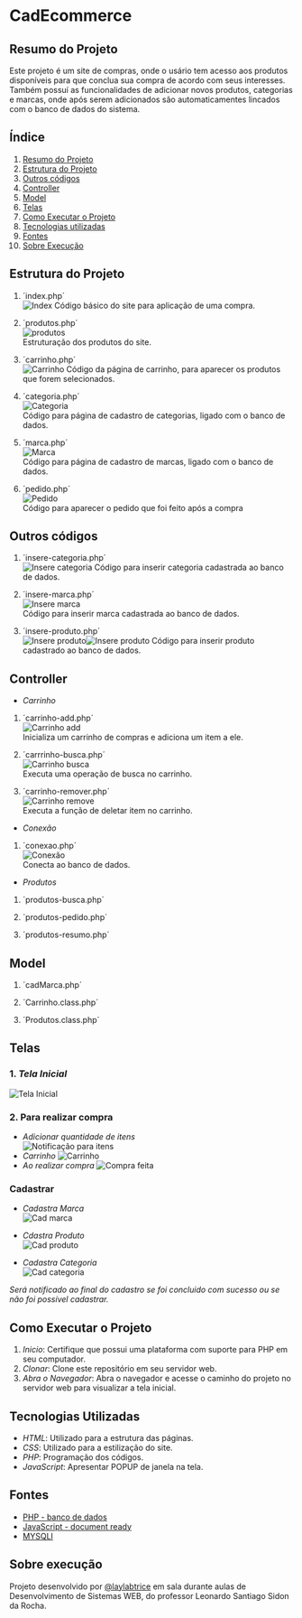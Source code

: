 # CadEcommerce

## Resumo do Projeto
Este projeto é um site de compras, onde o usário tem acesso aos produtos disponíveis para que conclua sua compra de acordo com seus interesses. Também possuí as funcionalidades de adicionar novos produtos, categorias e marcas, onde após serem adicionados são automaticamentes lincados com o banco de dados do sistema.

## Índice
 
1. [Resumo do Projeto](#resumo-do-projeto)
2. [Estrutura do Projeto](#estrutura-do-projeto)
3. [Outros códigos](#outros-códigos)
4. [Controller](#controller)
5. [Model](#model)
6. [Telas](#telas)
7. [Como Executar o Projeto](#como-executar-o-projeto)
8. [Tecnologias utilizadas](#tecnologias-utilizadas)
9. [Fontes](#fontes)
10. [Sobre Execução](#sobre-execução)

## Estrutura do Projeto  
1.  ´index.php´  
![Index](https://github.com/laylabtrice/CadEcommerce/blob/main/img/INDEX.png) 
Código básico do site para aplicação de uma compra.

2.  ´produtos.php´  
![produtos](https://github.com/laylabtrice/CadEcommerce/blob/main/img/PRODUTOS.png)  
Estruturação dos produtos do site.

3.  ´carrinho.php´  
![Carrinho](https://github.com/laylabtrice/CadEcommerce/blob/main/img/CARRINHO.png) 
Código da página de carrinho, para aparecer os produtos que forem selecionados.

4.  ´categoria.php´  
![Categoria](https://github.com/laylabtrice/CadEcommerce/blob/main/img/CATEGORIA.png)  
Código para página de cadastro de categorias, ligado com o banco de dados.

5.  ´marca.php´  
![Marca](https://github.com/laylabtrice/CadEcommerce/blob/main/img/MARCA.png)  
Código para página de cadastro de marcas, ligado com o banco de dados.

6.  ´pedido.php´  
![Pedido](https://github.com/laylabtrice/CadEcommerce/blob/main/img/PEDIDO.png)  
Código para aparecer o pedido que foi feito após a compra  

## Outros códigos  
1. ´insere-categoria.php´  
![Insere categoria](https://github.com/laylabtrice/CadEcommerce/blob/main/img/inserecate.png) 
Código para inserir categoria cadastrada ao banco de dados. 

2. ´insere-marca.php´  
![Insere marca](https://github.com/laylabtrice/CadEcommerce/blob/main/img/inseremarca.png)  
Código para inserir marca cadastrada ao banco de dados. 

3. ´insere-produto.php´  
![Insere produto](https://github.com/laylabtrice/CadEcommerce/blob/main/img/insereproduto1.png)![Insere produto](https://github.com/laylabtrice/CadEcommerce/blob/main/img/insereproduto2.png) 
Código para inserir produto cadastrado ao banco de dados. 

## Controller  

- *Carrinho*
1. ´carrinho-add.php´  
![Carrinho add](https://github.com/laylabtrice/CadEcommerce/blob/main/img/CARRINHOADD.png)    
Inicializa um carrinho de compras e adiciona um item a ele.  

2. ´carrrinho-busca.php´  
![Carrinho busca](https://github.com/laylabtrice/CadEcommerce/blob/main/img/carrinhobusca.png)     
Executa uma operação de busca no carrinho.  

3. ´carrinho-remover.php´  
![Carrinho remove](https://github.com/laylabtrice/CadEcommerce/blob/main/img/carrinhoremove.png)      
Executa a função de deletar item no carrinho.

- *Conexão*
1. ´conexao.php´  
![Conexão](https://github.com/laylabtrice/CadEcommerce/blob/main/img/conexao.png)     
Conecta ao banco de dados. 

- *Produtos*  
1. ´produtos-busca.php´  
![]()  

2. ´produtos-pedido.php´  
![]()  

3. ´produtos-resumo.php´  
![]()  

## Model  
1. ´cadMarca.php´  
![]()  

2. ´Carrinho.class.php´  
![]()  

3. ´Produtos.class.php´  
![]()  

## Telas
### 1. *Tela Inicial*
![Tela Inicial](https://github.com/laylabtrice/CadEcommerce/blob/main/img/p%C3%A1ginainicial.png)  

### 2. Para realizar compra
- *Adicionar quantidade de itens*  
![Notificação para itens](https://github.com/laylabtrice/CadEcommerce/blob/main/img/additem.png)  
- *Carrinho*
![Carrinho](https://github.com/laylabtrice/CadEcommerce/blob/main/img/carrinho1.png)  
- *Ao realizar compra*
![Compra feita](https://github.com/laylabtrice/CadEcommerce/blob/main/img/pedidofeito.png) 

### Cadastrar  

- *Cadastra Marca*  
![Cad marca](https://github.com/laylabtrice/CadEcommerce/blob/main/img/cadmarca.png)  

- *Cdastra Produto*  
![Cad produto](https://github.com/laylabtrice/CadEcommerce/blob/main/img/cadproduto.png)  

- *Cadastra Categoria*  
![Cad categoria](https://github.com/laylabtrice/CadEcommerce/blob/main/img/cadcategoria.png)  

*Será notificado ao final do cadastro se foi concluido com sucesso ou se não foi possível cadastrar.*

## Como Executar o Projeto

1. *Inicio*: Certifique que possui uma plataforma com suporte para PHP em seu computador.
2. *Clonar*: Clone este repositório em seu servidor web.
3. *Abra o Navegador*: Abra o navegador e acesse o caminho do projeto no servidor web para visualizar a tela inicial.

## Tecnologias Utilizadas

- *HTML*: Utilizado para a estrutura das páginas.
- *CSS*: Utilizado para a estilização do site.
- *PHP*: Programação dos códigos.
- *JavaScript*: Apresentar POPUP de janela na tela.


## Fontes
- [PHP - banco de dados](https://www.hostinger.com.br/tutoriais/como-inserir-dados-no-mysql-com-php)
- [JavaScript - document ready](https://learn.jquery.com/using-jquery-core/document-ready/)
- [MYSQLI](https://www.php.net/manual/en/function.mysqli-connect.php)

## Sobre execução

Projeto desenvolvido por [@laylabtrice](https://github.com/laylabtrice) em sala durante aulas de Desenvolvimento de Sistemas WEB, do professor Leonardo Santiago Sidon da Rocha. 




